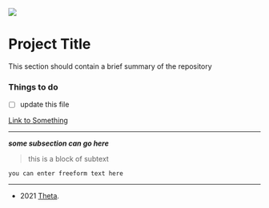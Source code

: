 ![](https://avatars0.githubusercontent.com/u/2897191?s=70&v=4)

<!-- https://guides.github.com/pdfs/markdown-cheatsheet-online.pdf -->

# Project Title

This section should contain a brief summary of the repository

### Things to do

- [ ] update this file

[Link to Something](https://theta.co.nz)

---
***some subsection can go here***

> this is a block of subtext

    you can enter freeform text here

---
- 2021 <a href="https://www.theta.co.nz" target="_blank">Theta</a>.
